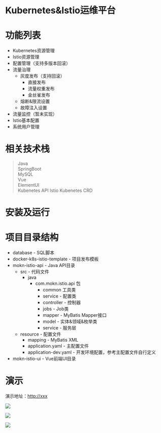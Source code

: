 # Kubernetes&Istio运维平台

# 功能列表
* Kubernetes资源管理
* Istio资源管理
* 配置管理（支持多版本回滚）
* 流量治理
    * 灰度发布（支持回滚）
        * 直接发布
        * 流量权重发布
        * 金丝雀发布
    * 熔断&限流设置
    * 故障注入设置
* 流量监控（暂未实现）
* Istio基本配置
* 系统用户管理

# 相关技术栈
> Java <br/>
> SpringBoot <br/>
> MySQL <br/>
> Vue <br/>
> ElementUI <br/>
> Kubenetes API
> Istio Kubenetes CRD

# 安装及运行
> 
>
>


# 项目目录结构
* database - SQL脚本
* docker-k8s-istio-template - 项目发布模板
* mokn-istio-api - Java API目录
    * src - 代码文件
      * java
        * com.mokn.istio.api 包
          * common 工具类
          * service - 配置类
          * controller - 控制器
          * jobs - Job类
          * mapper - MyBatis Mapper接口
          * model - 实体&领域&枚举类
          * service - 服务层
    * resource - 配置文件
      * mapping - MyBatis XML
      * application.yaml - 主配置文件
      * application-dev.yaml - 开发环境配置，参考主配置文件自行定义
* mokn-istio-ui - Vue前端UI目录

# 演示

演示地址：<http://xxx>

![](http://pic.chinayie.com/cdn/p0.png)

![](http://pic.chinayie.com/cdn/p1.png)

![](http://pic.chinayie.com/cdn/p2.png)

